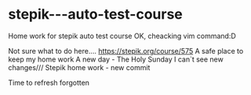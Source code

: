 # stepik---auto-test-course
Home work for stepik auto test course
OK, cheacking vim command:D

Not sure what to do here....
https://stepik.org/course/575
A safe place to keep my home work
A new day - The Holy Sunday
I can`t see new changes///
Stepik home work - new commit

Time to refresh forgotten

